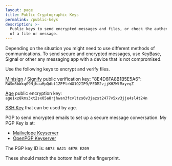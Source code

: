 ```yaml
---
layout: page
title: Public Cryptographic Keys
permalink: /public-keys
description: >-
  Public keys to send encrypted messages and files, or check the authenticity
  of a file or message.
---
```


Depending on the situation you might need to use different methods of
communications. To send secure and encrypted messages, use KeyBase, Signal or
other any messaging app with a device that is not compromised.

Use the following keys to encrypt and verify files.

[Minisign][1] / [Signify][2] public verification key:
"8E4D6FA8B1B5E5A6": `RWSm5bWxqG9NjhaaHpQdbt1ZPPlrWG1Q2IP9/PEDM2zjjKHZWfMxyeqZ`

[Age][3] public encryption key:
`age1xz8kms3xt2sx05a8rjhwan3fcvltzs6v3jazst2477v5xv3jje4sl4t24n`

[SSH Key][4] that can be used by age.

PGP to send encrypted emails to set up a secure message conversation. My PGP
Key is at:

- [Mailvelope Keyserver][5]
- [OpenPGP Keyserver][6]

The PGP key ID is:
`6B73 6A21 6E7B E209`

These should match the bottom half of the fingerprint.

[1]: <https://jedisct1.github.io/minisign>
[2]: <https://github.com/aperezdc/signify>
[3]: <https://age-encryption.org>
[4]: <https://github.com/TwoPizza9621536.keys>
[5]: <https://keys.mailvelope.com>
[6]: <https://keys.openpgp.org>
